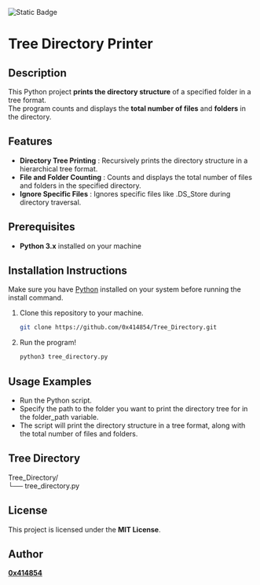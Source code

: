 ![Static Badge](https://img.shields.io/badge/python-%233776ab?logo=python&logoColor=white)

# Tree Directory Printer

## **Description**
This Python project **prints the directory structure** of a specified folder in a tree format.
<br>The program counts and displays the **total number of files** and **folders** in the directory.


## **Features**
- **Directory Tree Printing** : Recursively prints the directory structure in a hierarchical tree format.
- **File and Folder Counting** : Counts and displays the total number of files and folders in the specified directory.
- **Ignore Specific Files** : Ignores specific files like .DS_Store during directory traversal.

## **Prerequisites**
- **Python 3.x** installed on your machine

## **Installation Instructions**

Make sure you have [Python](https://www.python.org/downloads/) installed on your system before running the install command.

1. Clone this repository to your machine.

   ```bash
   git clone https://github.com/0x414854/Tree_Directory.git
   
2. Run the program!

   ```bash
   python3 tree_directory.py

## **Usage Examples**
- Run the Python script.
- Specify the path to the folder you want to print the directory tree for in the folder_path variable.
- The script will print the directory structure in a tree format, along with the total number of files and folders.
  
## Tree Directory

Tree_Directory/
<br>└── tree_directory.py

## **License**
This project is licensed under the **MIT License**.

## **Author**

[**0x414854**](https://github.com/0x414854)
